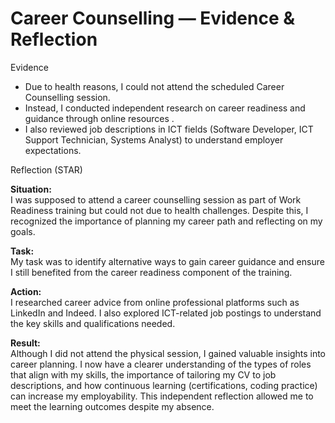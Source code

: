 # Career Counselling — Evidence & Reflection

 Evidence
- Due to health reasons, I could not attend the scheduled Career Counselling session.  
- Instead, I conducted independent research on career readiness and guidance through online resources .  
- I also reviewed job descriptions in ICT fields (Software Developer, ICT Support Technician, Systems Analyst) to understand employer expectations.  


Reflection (STAR)

**Situation:**  
I was supposed to attend a career counselling session as part of Work Readiness training but could not due to health challenges. Despite this, I recognized the importance of planning my career path and reflecting on my goals.  

**Task:**  
My task was to identify alternative ways to gain career guidance and ensure I still benefited from the career readiness component of the training.  

**Action:**  
I researched career advice from online professional platforms such as LinkedIn and Indeed. I also explored ICT-related job postings to understand the key skills and qualifications needed.

**Result:**  
Although I did not attend the physical session, I gained valuable insights into career planning. I now have a clearer understanding of the types of roles that align with my skills, the importance of tailoring my CV to job descriptions, and how continuous learning (certifications, coding practice) can increase my employability. This independent reflection allowed me to meet the learning outcomes despite my absence.  

